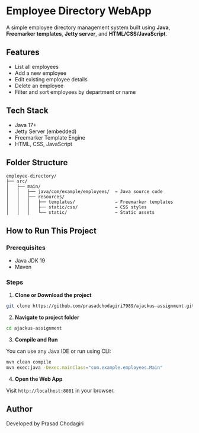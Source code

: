 # Employee Directory WebApp

A simple employee directory management system built using **Java**, **Freemarker templates**, **Jetty server**, and **HTML/CSS/JavaScript**.

## Features

- List all employees
- Add a new employee
- Edit existing employee details
- Delete an employee
- Filter and sort employees by department or name

## Tech Stack

- Java 17+
- Jetty Server (embedded)
- Freemarker Template Engine
- HTML, CSS, JavaScript

## Folder Structure

```
employee-directory/
├── src/
│   ├── main/
│   │   ├── java/com/example/employees/  → Java source code
│   │   ├── resources/
│   │   │   ├── templates/               → Freemarker templates
│   │   │   ├── static/css/              → CSS styles
│   │   │   └── static/                  → Static assets
```

## How to Run This Project

### Prerequisites

- Java JDK 19
- Maven

### Steps

1. **Clone or Download the project**

```bash
git clone https://github.com/prasadchodagiri7989/ajackus-assignment.git
```

2. **Navigate to project folder**

```bash
cd ajackus-assignment
```

3. **Compile and Run**

You can use any Java IDE or run using CLI:

```bash
mvn clean compile
mvn exec:java -Dexec.mainClass="com.example.employees.Main"
```

4. **Open the Web App**

Visit `http://localhost:8081` in your browser.

## Author

Developed by Prasad Chodagiri

